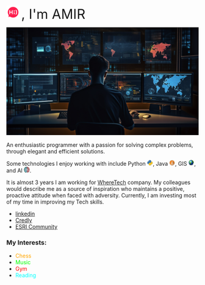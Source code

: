 <img src="https://github.com/AmirSarrafzadeh/AmirSarrafzadeh/blob/main/hi.png?raw=true" width="35"> <span style="font-size: 35px;">, I'm AMIR 

<img src="https://github.com/AmirSarrafzadeh/AmirSarrafzadeh/blob/main/f1.png?raw=true" alt="Photo">

An enthusiastic programmer with a passion for solving complex problems, through elegant and efficient solutions.

Some technologies I enjoy working with include Python <img src="https://github.com/AmirSarrafzadeh/AmirSarrafzadeh/blob/main/python.png?raw=true" alt="" width="15"/>, Java <img src="https://raw.githubusercontent.com/AmirSarrafzadeh/AmirSarrafzadeh/4233497b569ea48c134de2908373e6aab065c834/java.svg" alt="" width="15"/>, GIS <img src="https://github.com/AmirSarrafzadeh/AmirSarrafzadeh/blob/main/earth.png?raw=true" alt="" width="15"/>, and AI <img src="https://github.com/AmirSarrafzadeh/AmirSarrafzadeh/blob/main/ai.png?raw=true" alt="" width="15"/>. 

It is almost 3 years I am working for <a href="https://wheretech.it/">WhereTech</a> company. My colleagues would describe me as a source of inspiration who maintains a positive, proactive attitude when faced with adversity. Currently, I am investing most of my time in improving my Tech skills.



- <a href="https://www.linkedin.com/in/amir-sarrafzadeh/">linkedin</a> 
- <a href= "https://www.credly.com/users/amir-sarrafzadeh-arasi/badges"> Credly</a>
- <a href="https://community.esri.com/t5/user/viewprofilepage/user-id/485161">ESRI Community</a>


### My Interests:
- <span style="color: orange">Chess</span>
- <span style="color: lime">Music</span>
-  <span style="color: red">Gym</span>
-  <span style="color: aqua">Reading</span>

